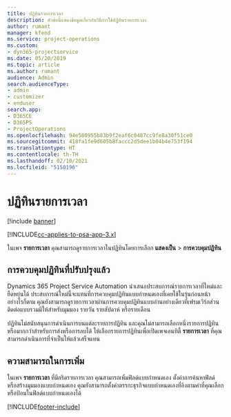 ```yaml
---
title: ปฏิทินรายการเวลา
description: หัวข้อนี้แสดงข้อมูลเกี่ยวกับวิธีการใช้ปฏิทินรายการเวลา
author: rumant
manager: kfend
ms.service: project-operations
ms.custom:
- dyn365-projectservice
ms.date: 05/20/2019
ms.topic: article
ms.author: rumant
audience: Admin
search.audienceType:
- admin
- customizer
- enduser
search.app:
- D365CE
- D365PS
- ProjectOperations
ms.openlocfilehash: 94e580955b83b9f2eaf6c0487cc9fe8a30f51ce0
ms.sourcegitcommit: 418fa1fe9d605b8faccc2d5dee1b04b4e753f194
ms.translationtype: HT
ms.contentlocale: th-TH
ms.lasthandoff: 02/10/2021
ms.locfileid: "5150196"
---
```

# <a name="time-entry-calendar"></a>ปฏิทินรายการเวลา

[!include [banner](../includes/psa-now-project-operations.md)]

[!INCLUDE[cc-applies-to-psa-app-3.x](../includes/cc-applies-to-psa-app-3x.md)]

ในเพจ **รายการเวลา** คุณสามารถดูรายการเวลาในปฏิทินโดยการเลือก **แสดงเป็น** \> **การควบคุมปฏิทิน**

## <a name="updated-calendar-control"></a>การควบคุมปฏิทินที่ปรับปรุงแล้ว

Dynamics 365 Project Service Automation นำเสนอประสบการณ์รายการเวลาที่ใหม่และยืดหยุ่นได้ ประสบการณ์ใหม่นี้จะแทนที่การควบคุมปฏิทินแบบกำหนดเองที่เคยใช้ในรุ่นก่อนหน้า อย่างไรก็ตาม คุณยังสามารถดูรายการเวลาผ่านการควบคุมปฏิทินแบบอ่านอย่างเดียวที่เฟรมเวิร์กส่วนติดต่อแบบรวมมีให้สำหรับมุมมอง รายวัน รายสัปดาห์ หรือรายเดือน

ปฏิทินไม่สนับสนุนการดำเนินการบนแต่ละรายการปฏิทิน และคุณไม่สามารถเลือกหนึ่งรายการปฏิทินหรือมากกว่าสำหรับการส่งหรือการลบได้ ให้เลือกรายการปฏิทินเพื่อเปิดเพจเอนทิตี้ **รายการเวลา** ที่คุณสามารถดำเนินการที่จำเป็นให้แล้วเสร็จแทน

## <a name="extensibility"></a>ความสามารถในการเพิ่ม

ในเพจ **รายการเวลา** ที่มีกริดรายการเวลา คุณสามารถเพิ่มฟิลด์แบบกำหนดเอง ตั้งค่าการค้นหาฟิลด์ หรือสร้างมุมมองแบบกำหนดเอง คุณยังสามารถตั้งค่าตรรกะธุรกิจแบบกำหนดเองที่อิงตามค่าที่คุณเลือกหรือป้อนในฟิลด์แบบกำหนดเองได้


[!INCLUDE[footer-include](../includes/footer-banner.md)]